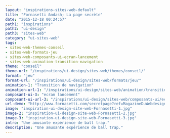 ```yaml
---
layout: "inspirations-sites-web-default"
title: "Fornasetti &ndash; La page secrète"
date: "2015-12-18 00:24:57"
path1: "inspirations"
path2: "ui-design"
path3: "sites-web"
category: "ui-sites-web"
tags:
- sites-web-themes-conseil
- sites-web-formats-jeu
- sites-web-composants-ui-ecran-lancement
- sites-web-animation-transition-navigation
theme: "conseil"
theme-url: "/inspirations/ui-design/sites-web/themes/conseil/"
format: "jeu"
format-url: "/inspirations/ui-design/sites-web/formats/jeu/"
animation-1: "Transition de navigation"
animation-url-1: "/inspirations/ui-design/sites-web/animation/transition-navigation/"
composant-ui-3: "ecran lancement"
composant-ui-url-3: "/inspirations/ui-design/sites-web/composants-ui/ecran-lancement/"
url-demo: "http://www.fornasetti.com/secretpage?ref=MagazineDuWebdesign"
image: "inspiration-ui-design-site-web-Fornasetti-1.jpg"
image-2: "inspiration-ui-design-site-web-Fornasetti-2.jpg"
image-3: "inspiration-ui-design-site-web-Fornasetti-3.jpg"
intro: "Une amusante expérience de ball trap."
description: "Une amusante expérience de ball trap."
---
```

